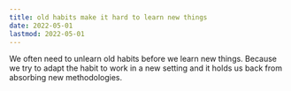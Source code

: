```yaml
---
title: old habits make it hard to learn new things
date: 2022-05-01
lastmod: 2022-05-01
---
```

We often need to unlearn old habits before we learn new things. Because we try to adapt the habit to work in a new setting and it holds us back from absorbing new methodologies.
